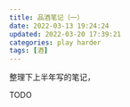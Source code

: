 ```yaml
---
title: 品酒笔记（一）
date: 2022-03-13 19:24:24
updated: 2022-03-20 17:39:21
categories: play harder
tags: [酒]
---
```


整理下上半年写的笔记，

TODO
